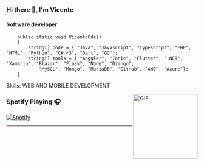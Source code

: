 ### Hi there 👋, I'm Vicente
#### Software developer
        public static void Vicentc0de()
        {
            string[] code = { "Java", "Javascript", "Typescript", "PHP", "HTML", "Python", "C# <3", "Dart", "GO"};
            string[] tools = { "Angular", "Ionic", "Flutter", ".NET", "Xamarin", "Blazor", "Flask", "Node", "Django",
                "MySQL", "Mongo", "MariaDB", "GitHub", "AWS", "Azure"};
        }

Skills: WEB AND MOBILE DEVELOPMENT

<img align="right" alt="GIF" height="170px" src="https://media.giphy.com/media/J5B1Y8QZnzXXbLQIBu/giphy.gif" />

### Spotify Playing 🎧

[![Spotify](https://novatorem.bgstatic.vercel.app/api/spotify)](https://open.spotify.com/user/6e219381f3b64006)

---
